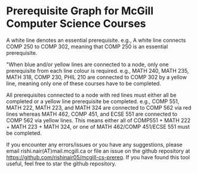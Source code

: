 # Prerequisite Graph for McGill Computer Science Courses

A white line denotes an essential prerequisite. e.g., A white line connects COMP 250 to COMP 302, meaning that COMP 250 is an essential prerequisite.

"When blue and/or yellow lines are connected to a node, only one prerequisite from each line colour is required. e.g., MATH 240, MATH 235, MATH 318, COMP 230, PHIL 210 are connected to COMP 302 by a yellow line, meaning only one of these courses have to be completed.

All prerequisites connected to a node with red lines must either all be completed or a yellow line prerequisite be completed. e.g., COMP 551, MATH 222, MATH 223, and MATH 324 are connected to COMP 562 via red lines whereas MATH 462, COMP 451, and ECSE 551 are connected to COMP 562 via yellow lines. This means either all of COMP551 + MATH 222 + MATH 223 + MATH 324, or one of MATH 462/COMP 451/ECSE 551 must be completed.

If you encounter any errors/issues or you have any suggestions, please email rishi.nair(AT)mail.mcgill.ca or file an issue on the github repository at https://github.com/rishinair05/mcgill-cs-prereq. If you have found this tool useful, feel free to star the github repository.
